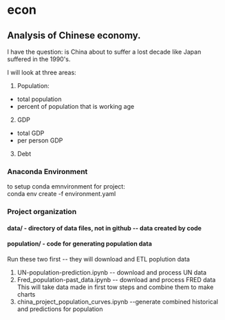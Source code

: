 econ
====

## Analysis of Chinese economy.
I have the question: is China about to suffer a lost decade like
Japan suffered in the 1990's.

I will look at three areas:
1. Population:
  * total population
  * percent of population that is working age
2. GDP
  * total GDP
  * per person GDP
3. Debt

### Anaconda Environment
to setup conda emnvironment for project:  
conda env create -f environment.yaml

### Project organization
#### data/ - directory of data files, not in github -- data created by code
#### population/ - code for generating population data
Run these two first -- they will download and ETL poplution data       
1. UN-population-prediction.ipynb  -- download and process UN data 
2. Fred_population-past_data.ipynb -- download and process FRED data 
This will take data made in first tow steps and combine them to make charts  
3. china_project_population_curves.ipynb --generate combined historical and predictions for population 

